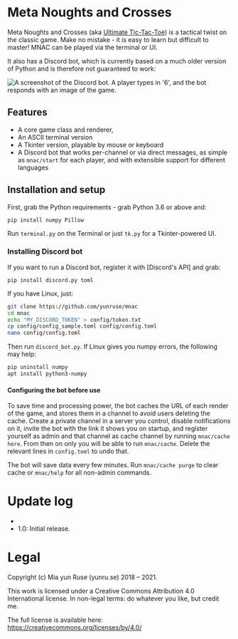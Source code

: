 # Meta Noughts and Crosses

Meta Noughts and Crosses (aka [Ultimate Tic-Tac-Toe](wiki)) is a tactical twist on the classic game. Make no mistake - it is easy to learn but difficult to master! MNAC can be played via the terminal or UI.

It also has a Discord bot, which is currently based on a much older version of Python and is therefore not guaranteed to work:

![A screenshot of the Discord bot. A player types in '6', and the bot responds with an image of the game.](assets/screenshot_discord.png)

## Features

- A core game class and renderer,
- An ASCII terminal version
- A Tkinter version, playable by mouse or keyboard
- A Discord bot that works per-channel or via direct messages, as simple as `mnac/start` for each player, and with extensible support for different languages

## Installation and setup

First, grab the Python requirements - grab Python 3.6 or above and:

`pip install numpy Pillow`

Run `terminal.py` on the Terminal or just `tk.py` for a Tkinter-powered UI.

### Installing Discord bot

If you want to run a Discord bot, register it with [Discord's API] and grab:

`pip install discord.py toml`

If you have Linux, just:
```bash
git clone https://github.com/yunruse/mnac
cd mnac
echo "MY_DISCORD_TOKEN" > config/token.txt
cp config/config_sample.toml config/config.toml
nano config/config.toml
```

Then run `discord_bot.py`. If Linux gives you numpy errors, the following may help:

```bash
pip uninstall numpy
apt install python3-numpy
```

#### Configuring the bot before use

To save time and processing power, the bot caches the URL of each render of the game, and stores them in a channel to avoid users deleting the cache. Create a private channel in a server you control, disable notifications on it, invite the bot with the link it shows you on startup, and register yourself as admin and that channel as cache channel by running `mnac/cache here`. From then on only you will be able to run `mnac/cache`. Delete the relevant lines in `config.toml` to undo that.

The bot will save data every few minutes. Run `mnac/cache purge` to clear cache or `mnac/help` for all non-admin commands.

# Update log
- 
- 1.0: Initial release.

[wiki]: https://en.wikipedia.org/wiki/Ultimate_tic-tac-toe
[API]: https://discordapp.com/developers/applications/me

# Legal

Copyright (c) Mia yun Ruse (yunru.se) 2018 – 2021.

This work is licensed under a Creative Commons Attribution 4.0 International
license. In non-legal terms: do whatever you like, but credit me.

The full license is available here:
https://creativecommons.org/licenses/by/4.0/

